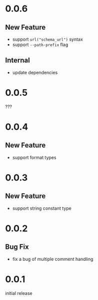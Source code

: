 # 0.0.6
## New Feature

* support `url("schema_url")` syntax
* support `--path-prefix` flag

## Internal

* update dependencies

# 0.0.5

???

# 0.0.4
## New Feature

* support format types

# 0.0.3
## New Feature

* support string constant type

# 0.0.2
## Bug Fix

* fix a bug of multiple comment handling

# 0.0.1
initial release
